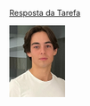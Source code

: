 
[Resposta da Tarefa](./RespostadaTarefa)



<img src="./ImagemPLC.jpg" alt="Imagem PLC" width="100">
